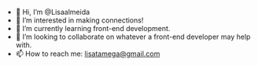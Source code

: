 - 👋 Hi, I’m @Lisaalmeida
- 👀 I’m interested in making connections!
- 🌱 I’m currently learning front-end development.
- 💞️ I’m looking to collaborate on whatever a front-end developer may help with.
- 📫 How to reach me: lisatamega@gmail.com

<!---
Lisaalmeida/Lisaalmeida is a ✨ special ✨ repository because its `README.md` (this file) appears on your GitHub profile.
You can click the Preview link to take a look at your changes.
--->
